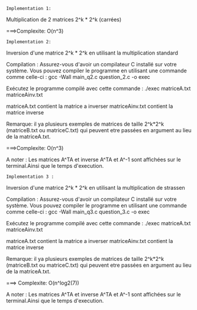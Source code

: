    Implementation 1:
Multiplication de 2 matrices 2^k * 2^k (carrées)

===>Complexite: O(n^3)

    Implementation 2:
Inversion d'une matrice 2^k * 2^k en utilisant la multiplication standard

Compilation : 
Assurez-vous d'avoir un compilateur C installé sur votre système. Vous pouvez compiler le programme en utilisant une commande comme celle-ci :
gcc -Wall main_q2.c question_2.c -o exec

Exécutez le programme compilé avec cette commande : 
./exec matriceA.txt matriceAinv.txt

matriceA.txt contient la matrice a inverser
matriceAinv.txt contient la matrice inverse

Remarque: il ya plusieurs exemples de matrices de taille 2^k*2^k (matriceB.txt ou matriceC.txt) qui peuvent etre passées en argument au lieu de la matriceA.txt.

===>Complexite: O(n^3)

A noter : Les matrices A^TA et inverse A^TA et A^-1 sont affichées sur le terminal.Ainsi que le temps d'execution.

    Implementation 3 :

Inversion d'une matrice 2^k * 2^k en utilisant la multiplication de strassen

Compilation : 
Assurez-vous d'avoir un compilateur C installé sur votre système. Vous pouvez compiler le programme en utilisant une commande comme celle-ci :
gcc -Wall main_q3.c question_3.c -o exec

Exécutez le programme compilé avec cette commande : 
./exec matriceA.txt matriceAinv.txt

matriceA.txt contient la matrice a inverser
matriceAinv.txt contient la matrice inverse

Remarque: il ya plusieurs exemples de matrices de taille 2^k*2^k (matriceB.txt ou matriceC.txt) qui peuvent etre passées en argument au lieu de la matriceA.txt.

===> Complexite: O(n^log2(7))

A noter : Les matrices A^TA et inverse A^TA et A^-1 sont affichées sur le terminal.Ainsi que le temps d'execution.
